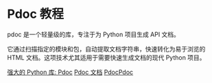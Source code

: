 # Pdoc 教程

<show-structure depth="2"/>

pdoc 是一个轻量级的库，专注于为  Python  项目生成  API  文档。

它通过扫描指定的模块和包，自动提取文档字符串，快速转化为易于浏览的  HTML  文档。这项技术尤其适用于需要快速生成文档的现代  Python  项目。


<seealso>
<category ref="ref_docs">
    <a href="https://mp.weixin.qq.com/s/aEvYfy-X6S7DvPKjcJf9rw">强大的 Python 库: Pdoc</a>
    <a href="https://pdoc.dev/docs/pdoc.html">Pdoc 文档</a>
</category>
<category ref="ref_github">
    <a href="https://github.com/mitmproxy/pdoc">PdocPdoc</a>
</category>
<category ref="ref_issues"></category>
<category ref="ref_hf"></category>
<category ref="ref_ms"></category>
</seealso>